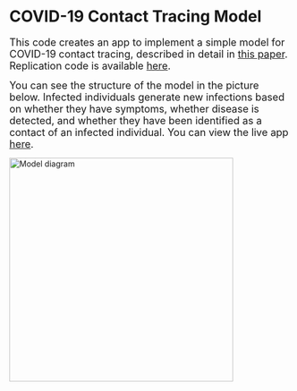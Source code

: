 # COVID-19 Contact Tracing Model

 <font size="4"> This code creates an app to implement a simple model for COVID-19 contact tracing, described in detail in [this paper](https://github.com/abilinski/spark_control/blob/master/Paper/Contact%20tracing%20research%20letter_19_may_2020.pdf).  Replication code is available [here](https://github.com/abilinski/spark_control/blob/master/Paper/replication_file.R).
 
 You can see the structure of the model in the picture below.  Infected individuals generate new infections based on whether they have symptoms, whether disease is detected, and whether they have been identified as a contact of an infected individual. You can view the live app [here](https://alyssab.shinyapps.io/spark_control/).
  </font>
  
  <img src="https://github.com/abilinski/spark_control/blob/master/App/content/model_diagram.png" alt="Model diagram" style="width:400px;" class="center"/>
